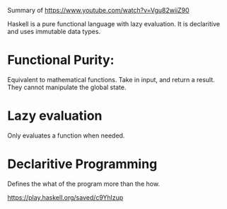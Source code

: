 Summary of https://www.youtube.com/watch?v=Vgu82wiiZ90

Haskell is a pure functional language with lazy evaluation. It is declaritive and uses immutable data types.

# Functional Purity: 
Equivalent to mathematical functions. Take in input, and return a result. They cannot manipulate the global state.

# Lazy evaluation
Only evaluates a function when needed.

# Declaritive Programming
Defines the what of the program more than the how.

https://play.haskell.org/saved/c9Yhlzup
